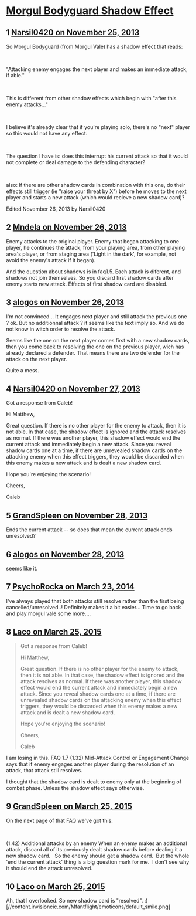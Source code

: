 # [Morgul Bodyguard Shadow Effect](https://community.fantasyflightgames.com/topic/94076-morgul-bodyguard-shadow-effect/)

## 1 [Narsil0420 on November 25, 2013](https://community.fantasyflightgames.com/topic/94076-morgul-bodyguard-shadow-effect/?do=findComment&comment=916193)

So Morgul Bodyguard (from Morgul Vale) has a shadow effect that reads:

 

"Attacking enemy engages the next player and makes an immediate attack, if able."

 

This is different from other shadow effects which begin with "after this enemy attacks..."

 

I believe it's already clear that if you're playing solo, there's no "next" player so this would not have any effect.

 

The question I have is: does this interrupt his current attack so that it would not complete or deal damage to the defending character?

 

also: If there are other shadow cards in combination with this one, do their effects still trigger (ie "raise your threat by X") before he moves to the next player and starts a new attack (which would recieve a new shadow card)?

Edited November 26, 2013 by Narsil0420

## 2 [Mndela on November 26, 2013](https://community.fantasyflightgames.com/topic/94076-morgul-bodyguard-shadow-effect/?do=findComment&comment=916568)

Enemy attacks to the original player. Enemy that began attacking to one player, he continues the attack, from your playing area, from other playing area's player, or from staging area ('Light in the dark', for example, not avoid the enemy's attack if it began).

And the question about shadows is in faq1.5. Each attack is diferent, and shadows not join themselves. So you discard first shadow cards after enemy starts new attack. Effects of first shadow card are disabled.

## 3 [alogos on November 26, 2013](https://community.fantasyflightgames.com/topic/94076-morgul-bodyguard-shadow-effect/?do=findComment&comment=916834)

I'm not convinced... It engages next player and still attack the previous one ? ok. But no additionnal attack ? it seems like the text imply so. And we do not know in witch order to resolve the attack.

Seems like the one on the next player comes first with a new shadow cards, then you come back to resolving the one on the previous player, wich has already declared a defender. That means there are two defender for the attack on the next player.

Quite a mess.

## 4 [Narsil0420 on November 27, 2013](https://community.fantasyflightgames.com/topic/94076-morgul-bodyguard-shadow-effect/?do=findComment&comment=918167)

Got a response from Caleb!

Hi Matthew,

Great question. If there is no other player for the enemy to attack, then it is not able. In that case, the shadow effect is ignored and the attack resolves as normal. If there was another player, this shadow effect would end the current attack and immediately begin a new attack. Since you reveal shadow cards one at a time, if there are unrevealed shadow cards on the attacking enemy when this effect triggers, they would be discarded when this enemy makes a new attack and is dealt a new shadow card.

Hope you're enjoying the scenario!

Cheers,

Caleb

## 5 [GrandSpleen on November 28, 2013](https://community.fantasyflightgames.com/topic/94076-morgul-bodyguard-shadow-effect/?do=findComment&comment=918253)

Ends the current attack -- so does that mean the current attack ends unresolved?

## 6 [alogos on November 28, 2013](https://community.fantasyflightgames.com/topic/94076-morgul-bodyguard-shadow-effect/?do=findComment&comment=918605)

seems like it.

## 7 [PsychoRocka on March 23, 2014](https://community.fantasyflightgames.com/topic/94076-morgul-bodyguard-shadow-effect/?do=findComment&comment=1023267)

I've always played that both attacks still resolve rather than the first being cancelled/unresolved..! Definitely makes it a bit easier... Time to go back and play morgul vale some more....

## 8 [Laco on March 25, 2015](https://community.fantasyflightgames.com/topic/94076-morgul-bodyguard-shadow-effect/?do=findComment&comment=1506384)

> Got a response from Caleb!
> 
> Hi Matthew,
> 
> Great question. If there is no other player for the enemy to attack, then it is not able. In that case, the shadow effect is ignored and the attack resolves as normal. If there was another player, this shadow effect would end the current attack and immediately begin a new attack. Since you reveal shadow cards one at a time, if there are unrevealed shadow cards on the attacking enemy when this effect triggers, they would be discarded when this enemy makes a new attack and is dealt a new shadow card.
> 
> Hope you're enjoying the scenario!
> 
> Cheers,
> 
> Caleb

I am losing in this. FAQ 1.7 (1.32) Mid-Attack Control or Engagement Change says that if enemy engages another player during the resolution of an attack, that attack still resolves.

I thought that the shadow card is dealt to enemy only at the beginning of combat phase. Unless the shadow effect says otherwise.

## 9 [GrandSpleen on March 25, 2015](https://community.fantasyflightgames.com/topic/94076-morgul-bodyguard-shadow-effect/?do=findComment&comment=1506480)

On the next page of that FAQ we've got this:

 

(1.42) Additional attacks by an enemy
When an enemy makes an additional attack, discard all
of its previously dealt shadow cards before dealing it a
new shadow card.
 
So the enemy should get a shadow card.  But the whole 'end the current attack' thing is a big question mark for me.  I don't see why it should end the attack unresolved.

## 10 [Laco on March 25, 2015](https://community.fantasyflightgames.com/topic/94076-morgul-bodyguard-shadow-effect/?do=findComment&comment=1506565)

Ah, that I overlooked. So new shadow card is "resolved". :) [//content.invisioncic.com/Mfantflight/emoticons/default_smile.png]

